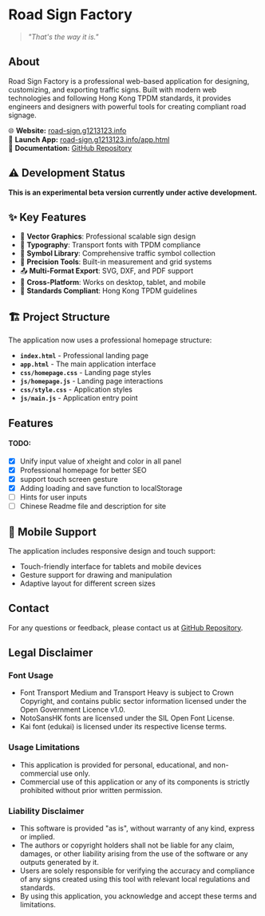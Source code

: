 # Road Sign Factory
 > *"That's the way it is."*
 
## About

Road Sign Factory is a professional web-based application for designing, customizing, and exporting traffic signs. Built with modern web technologies and following Hong Kong TPDM standards, it provides engineers and designers with powerful tools for creating compliant road signage.

🌐 **Website:** [road-sign.g1213123.info](http://road-sign.g1213123.info/)  
🚀 **Launch App:** [road-sign.g1213123.info/app.html](http://road-sign.g1213123.info/app.html)  
📖 **Documentation:** [GitHub Repository](https://github.com/G1213123/TrafficSign)

## ⚠️ Development Status

**This is an experimental beta version currently under active development.**

## ✨ Key Features

- 🎨 **Vector Graphics**: Professional scalable sign design
- 📝 **Typography**: Transport fonts with TPDM compliance
- 🔧 **Symbol Library**: Comprehensive traffic symbol collection
- 📐 **Precision Tools**: Built-in measurement and grid systems
- 📤 **Multi-Format Export**: SVG, DXF, and PDF support
- 📱 **Cross-Platform**: Works on desktop, tablet, and mobile
- 🎯 **Standards Compliant**: Hong Kong TPDM guidelines

## 🏗️ Project Structure

The application now uses a professional homepage structure:

- **`index.html`** - Professional landing page
- **`app.html`** - The main application interface
- **`css/homepage.css`** - Landing page styles
- **`js/homepage.js`** - Landing page interactions
- **`css/style.css`** - Application styles
- **`js/main.js`** - Application entry point


## Features

 #### TODO: 
- [x] Unify input value of xheight and color in all panel
- [x] Professional homepage for better SEO
- [x] support touch screen gesture
- [x] Adding loading and save function to localStorage
- [ ] Hints for user inputs
- [ ] Chinese Readme file and description for site

## 📱 Mobile Support

The application includes responsive design and touch support:
- Touch-friendly interface for tablets and mobile devices
- Gesture support for drawing and manipulation
- Adaptive layout for different screen sizes

## Contact

For any questions or feedback, please contact us at [GitHub Repository](https://github.com/G1213123/TrafficSign/tree/master).

## Legal Disclaimer

### Font Usage
- Font Transport Medium and Transport Heavy is subject to Crown Copyright, and contains public sector information licensed under the Open Government Licence v1.0.
- NotoSansHK fonts are licensed under the SIL Open Font License.
- Kai font (edukai) is licensed under its respective license terms.

### Usage Limitations
- This application is provided for personal, educational, and non-commercial use only.
- Commercial use of this application or any of its components is strictly prohibited without prior written permission.

### Liability Disclaimer
- This software is provided "as is", without warranty of any kind, express or implied.
- The authors or copyright holders shall not be liable for any claim, damages, or other liability arising from the use of the software or any outputs generated by it.
- Users are solely responsible for verifying the accuracy and compliance of any signs created using this tool with relevant local regulations and standards.
- By using this application, you acknowledge and accept these terms and limitations.
